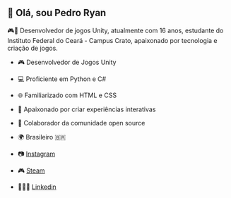 ## 👋 Olá, sou Pedro Ryan

🎮🚀 Desenvolvedor de jogos Unity, atualmente com 16 anos, estudante do Instituto Federal do Ceará - Campus Crato, apaixonado por tecnologia e criação de jogos.

- 🎮 Desenvolvedor de Jogos Unity

- 💻 Proficiente em Python e C#

- 🌐 Familiarizado com HTML e CSS

- 🚀 Apaixonado por criar experiências interativas

- 🌟 Colaborador da comunidade open source

- 🌍 Brasileiro 🇧🇷

- 📷 [Instagram](https://www.instagram.com/pedro_ryan_isidorio/)

- 🎮 [Steam](https://steamcommunity.com/profiles/76561198870188602/)

- 👨🏽‍💻 [Linkedin](https://www.linkedin.com/in/pedro-ryan-4a81a2292/)
